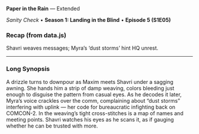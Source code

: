 **Paper in the Rain** — Extended

_Sanity Check_ • **Season 1: Landing in the Blind** • **Episode 5 (S1E05)**

### Recap (from data.js)
Shavri weaves messages; Myra’s ‘dust storms’ hint HQ unrest.

---

### Long Synopsis

A drizzle turns to downpour as Maxim meets Shavri under a sagging awning. She hands him a strip of damp weaving, colors bleeding just enough to disguise the pattern from casual eyes. As he decodes it later, Myra’s voice crackles over the comm, complaining about “dust storms” interfering with uplink — her code for bureaucratic infighting back on COMCON-2.
In the weaving’s tight cross-stitches is a map of names and meeting points. Shavri watches his eyes as he scans it, as if gauging whether he can be trusted with more.
